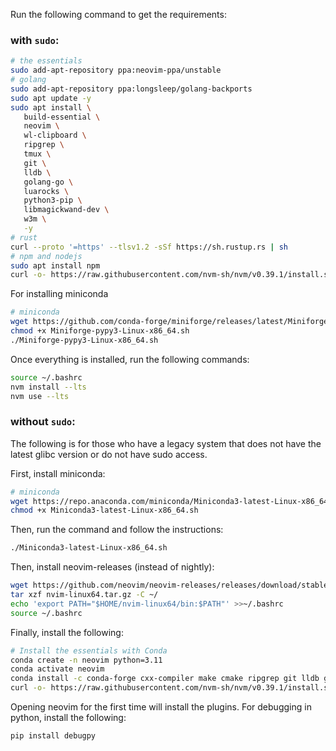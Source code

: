 Run the following command to get the requirements:

### with `sudo`:

```bash
# the essentials
sudo add-apt-repository ppa:neovim-ppa/unstable
# golang
sudo add-apt-repository ppa:longsleep/golang-backports
sudo apt update -y
sudo apt install \
   build-essential \
   neovim \
   wl-clipboard \
   ripgrep \
   tmux \
   git \
   lldb \
   golang-go \
   luarocks \
   python3-pip \
   libmagickwand-dev \
   w3m \
   -y
# rust
curl --proto '=https' --tlsv1.2 -sSf https://sh.rustup.rs | sh
# npm and nodejs
sudo apt install npm
curl -o- https://raw.githubusercontent.com/nvm-sh/nvm/v0.39.1/install.sh | bash
```

For installing miniconda

```bash
# miniconda
wget https://github.com/conda-forge/miniforge/releases/latest/Miniforge3-Linux-x86_64.sh
chmod +x Miniforge-pypy3-Linux-x86_64.sh
./Miniforge-pypy3-Linux-x86_64.sh
```

Once everything is installed, run the following commands:

```bash
source ~/.bashrc
nvm install --lts
nvm use --lts
```

### without `sudo`:

The following is for those who have a legacy system that does not have the latest glibc version or do not
have sudo access.

First, install miniconda:

```bash
# miniconda
wget https://repo.anaconda.com/miniconda/Miniconda3-latest-Linux-x86_64.sh
chmod +x Miniconda3-latest-Linux-x86_64.sh
```

Then, run the command and follow the instructions:

```bash
./Miniconda3-latest-Linux-x86_64.sh
```

Then, install neovim-releases (instead of nightly):

```bash
wget https://github.com/neovim/neovim-releases/releases/download/stable/nvim-linux64.tar.gz
tar xzf nvim-linux64.tar.gz -C ~/
echo 'export PATH="$HOME/nvim-linux64/bin:$PATH"' >>~/.bashrc
source ~/.bashrc
```

Finally, install the following:

```bash
# Install the essentials with Conda
conda create -n neovim python=3.11
conda activate neovim
conda install -c conda-forge cxx-compiler make cmake ripgrep git lldb go rust nodejs luarocks
curl -o- https://raw.githubusercontent.com/nvm-sh/nvm/v0.39.1/install.sh | bash
```

Opening neovim for the first time will install the plugins.
For debugging in python, install the following:

```bash
pip install debugpy
```
